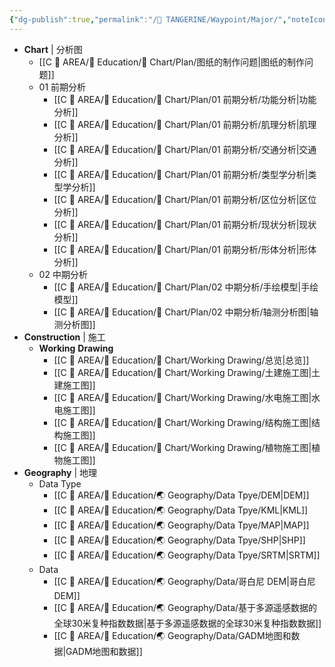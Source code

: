 ```yaml
---
{"dg-publish":true,"permalink":"/🍊 TANGERINE/Waypoint/Major/","noteIcon":"signpost","created":"2024-11-01T21:22:07.327+08:00","updated":"2024-11-05T23:44:41.838+08:00"}
---
```


- **Chart** | 分析图
	- [[C 📔 AREA/📖 Education/📐 Chart/Plan/图纸的制作问题\|图纸的制作问题]]
	- 01 前期分析
		- [[C 📔 AREA/📖 Education/📐 Chart/Plan/01 前期分析/功能分析\|功能分析]]
		- [[C 📔 AREA/📖 Education/📐 Chart/Plan/01 前期分析/肌理分析\|肌理分析]]
		- [[C 📔 AREA/📖 Education/📐 Chart/Plan/01 前期分析/交通分析\|交通分析]]
		- [[C 📔 AREA/📖 Education/📐 Chart/Plan/01 前期分析/类型学分析\|类型学分析]]
		- [[C 📔 AREA/📖 Education/📐 Chart/Plan/01 前期分析/区位分析\|区位分析]]
		- [[C 📔 AREA/📖 Education/📐 Chart/Plan/01 前期分析/现状分析\|现状分析]]
		- [[C 📔 AREA/📖 Education/📐 Chart/Plan/01 前期分析/形体分析\|形体分析]]
	- 02 中期分析
		- [[C 📔 AREA/📖 Education/📐 Chart/Plan/02 中期分析/手绘模型\|手绘模型]]
		- [[C 📔 AREA/📖 Education/📐 Chart/Plan/02 中期分析/轴测分析图\|轴测分析图]]
- **Construction** | 施工
	- **Working** **Drawing**
		- [[C 📔 AREA/📖 Education/📐 Chart/Working Drawing/总览\|总览]]
		- [[C 📔 AREA/📖 Education/📐 Chart/Working Drawing/土建施工图\|土建施工图]]
		- [[C 📔 AREA/📖 Education/📐 Chart/Working Drawing/水电施工图\|水电施工图]]
		- [[C 📔 AREA/📖 Education/📐 Chart/Working Drawing/结构施工图\|结构施工图]]
		- [[C 📔 AREA/📖 Education/📐 Chart/Working Drawing/植物施工图\|植物施工图]]
- **Geography** | 地理
	- Data Type
		- [[C 📔 AREA/📖 Education/🌏 Geography/Data Tpye/DEM\|DEM]]
		- [[C 📔 AREA/📖 Education/🌏 Geography/Data Tpye/KML\|KML]]
		- [[C 📔 AREA/📖 Education/🌏 Geography/Data Tpye/MAP\|MAP]]
		- [[C 📔 AREA/📖 Education/🌏 Geography/Data Tpye/SHP\|SHP]]
		- [[C 📔 AREA/📖 Education/🌏 Geography/Data Tpye/SRTM\|SRTM]]
	- Data
		- [[C 📔 AREA/📖 Education/🌏 Geography/Data/哥白尼 DEM\|哥白尼 DEM]]
		- [[C 📔 AREA/📖 Education/🌏 Geography/Data/基于多源遥感数据的全球30米复种指数数据\|基于多源遥感数据的全球30米复种指数数据]]
		- [[C 📔 AREA/📖 Education/🌏 Geography/Data/GADM地图和数据\|GADM地图和数据]]